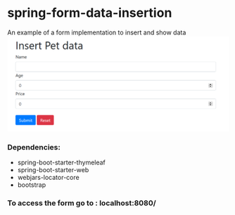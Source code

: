 # spring-form-data-insertion
An example of a form implementation to insert and show data
<img src="petForm.png"/>

<h3>Dependencies:</h3>
<ul>
  <li>spring-boot-starter-thymeleaf</li>
  <li>spring-boot-starter-web</li>
  <li>webjars-locator-core</li>
  <li>bootstrap</li>
</ul>  
<h3>To access the form go to : localhost:8080/ </h3>
